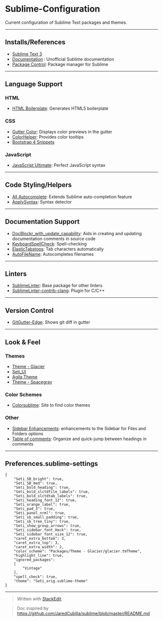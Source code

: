 # Sublime-Configuration
Current configuration of Sublime Text packages and themes.

----------



## Installs/References
 - [Sublime Text 3](http://www.sublimetext.com/3)
 - [Documentation](http://docs.sublimetext.info/en/latest/index.html) : Unofficial Sublime documentation
 - [Package Control](https://packagecontrol.io/installation): Package manager for Sublime

----------



## Language Support
### HTML
 - [HTML Boilerplate](https://packagecontrol.io/packages/HTML%20Boilerplate): Generates HTML5 boilerplate 


### CSS 

 - [Gutter Color](https://packagecontrol.io/packages/Gutter%20Color): Displays color previews in the gutter
 - [Color​Helper](https://packagecontrol.io/packages/ColorHelper): Provides color tooltips
 - [Bootstrap 4 Snippets](https://packagecontrol.io/packages/Bootstrap%204%20Snippets)

### JavaScript

 - [Java​Script Ultimate](https://packagecontrol.io/packages/JavaScript%20Ultimate): Perfect JavaScript syntax

----------



## Code Styling/Helpers

 - [All Autocomplete](https://packagecontrol.io/packages/All%20Autocomplete): Extends Sublime auto-completion feature
 - [Apply​Syntax](https://packagecontrol.io/packages/ApplySyntax): Syntax detector

----------



## Documentation Support

 - [Doc​Blockr_with_update_capability](https://packagecontrol.io/packages/DocBlockr_with_update_capability): Aids in creating and updating documentation comments in source code
 - [Keyboard​Spell​Check](https://packagecontrol.io/packages/KeyboardSpellCheck): Spell-checking
 - [Elastic​Tabstops](https://packagecontrol.io/packages/ElasticTabstops):  Tab characters automatically
 - [Auto​File​Name](https://packagecontrol.io/packages/AutoFileName): Autocompletes filenames 

----------



## Linters

 - [Sublime​Linter](https://packagecontrol.io/packages/SublimeLinter): Base package for other linters
 - [Sublime​Linter-contrib-clang](https://packagecontrol.io/packages/SublimeLinter-contrib-clang): Plugin for C/C++

----------



## Version Control

 - [Git​Gutter-Edge](https://packagecontrol.io/packages/GitGutter-Edge): Shows git diff in gutter 

----------



## Look & Feel 
### Themes
 - [Theme - Glacier](https://packagecontrol.io/packages/Theme%20-%20Glacier)
 - [Seti_UI](https://packagecontrol.io/packages/Seti_UI)
 - [Agila Theme](https://packagecontrol.io/packages/Agila%20Theme)
 - [Theme - Spacegray](https://packagecontrol.io/packages/Theme%20-%20Spacegray)


### Color Schemes
 - [Colorsublime](http://colorsublime.com/): Site to find color themes


### Other
 - [Sidebar Enhancements](https://packagecontrol.io/packages/SideBarEnhancements): enhancements to the Sidebar for Files and Folders options
 - [Table of comments](https://packagecontrol.io/packages/Table%20of%20comments): Organize and quick-jump between headings in comments

----------



## Preferences.sublime-settings

    {
		"Seti_SB_bright": true,
		"Seti_SB_med": true,
		"Seti_bold_heading": true,
		"Seti_bold_slctdfile_labels": true,
		"Seti_bold_slctdtab_labels": true,
		"Seti_heading_font_12": true,
		"Seti_orange_label": true,
		"Seti_pad_3": true,
		"Seti_panel_nrml": true,
		"Seti_sb_small_padding": true,
		"Seti_sb_tree_tiny": true,
		"Seti_show_group_arrows": true,
		"Seti_sidebar_font_Hack": true,
		"Seti_sidebar_font_size_12": true,
		"caret_extra_bottom": 3,
		"caret_extra_top": 3,
		"caret_extra_width": 2,
		"color_scheme": "Packages/Theme - Glacier/glacier.tmTheme",
		"highlight_line": true,
		"ignored_packages":
		[
			"Vintage"
		],
		"spell_check": true,
		"theme": "Seti_orig.sublime-theme"
	}


----------



> Written with [StackEdit](https://stackedit.io/).

> Doc inspired by https://github.com/JaredCubilla/sublime/blob/master/README.md

